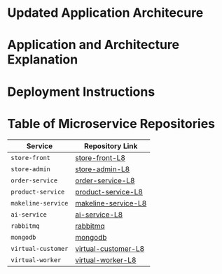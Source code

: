 # Updated Application Architecure

# Application and Architecture Explanation
# Deployment Instructions
# Table of Microservice Repositories
| **Service**         | **Repository Link**                       |
|---------------------|-------------------------------------------| 
| `store-front` | [store-front-L8](https://github.com/ramymohamed10/store-front-L8) |
| `store-admin` | [store-admin-L8](https://github.com/ramymohamed10/store-admin-L8) |
| `order-service` | [order-service-L8](https://github.com/ramymohamed10/order-service-L8) |
| `product-service` | [product-service-L8](https://github.com/ramymohamed10/product-service-L8) |
| `makeline-service` | [makeline-service-L8](https://github.com/ramymohamed10/makeline-service-L8) |
| `ai-service` | [ai-service-L8](https://github.com/BenYee15/ai-service-L8) |
| `rabbitmq` | [rabbitmq](https://github.com/docker-library/rabbitmq) |
| `mongodb` | [mongodb](https://github.com/docker-library/mongo) |
| `virtual-customer` | [virtual-customer-L8](https://github.com/ramymohamed10/virtual-customer-L8) |
| `virtual-worker` | [virtual-worker-L8](https://github.com/ramymohamed10/virtual-worker-L8) |
